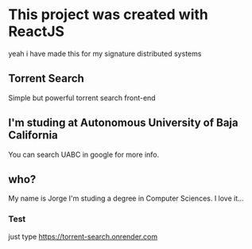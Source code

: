 # This project was created with ReactJS
yeah i have made this for my signature distributed systems

## Torrent Search
Simple but powerful torrent search front-end

## I'm studing at Autonomous University of Baja California
You can search UABC in google for more info.

## who?
My name is Jorge I'm studing a degree in Computer Sciences. I love it...

### Test
just type https://torrent-search.onrender.com
